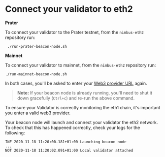 # Connect your validator to eth2

**Prater**

To connect your validator to the Prater testnet, from the `nimbus-eth2` repository run:

```
 ./run-prater-beacon-node.sh
```

**Mainnet**

To connect your validator to mainnet, from the `nimbus-eth2` repository run:

```
./run-mainnet-beacon-node.sh
```

In both cases, you'll be asked to enter your [Web3 provider URL](./start-syncing.md#web3-provider-url) again.

> **Note:** If your beacon node is already running, you'll need to shut it down gracefully (`Ctrl+c`) and re-run the above command.

To ensure your Validator is correctly monitoring the eth1 chain, it's important you enter a valid web3 provider.

Your beacon node will launch and connect your validator the eth2 network. To check that this has happened correctly, check your logs for the following:

```
INF 2020-11-18 11:20:00.181+01:00 Launching beacon node 
...
NOT 2020-11-18 11:20:02.091+01:00 Local validator attached
```


